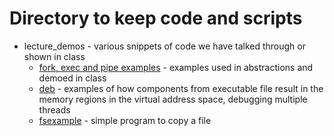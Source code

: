 # Directory to keep code and scripts 

- lecture_demos - various snippets of code we have talked through or shown in class
   * [fork, exec and pipe examples](lec5/README.md) - examples used in abstractions and demoed in class
   * [deb](lec6/README.md) - examples of how components from executable file result in the memory regions in the virtual address space, debugging multiple threads
   * [fsexample](fslec1/README.md) - simple program to copy a file


